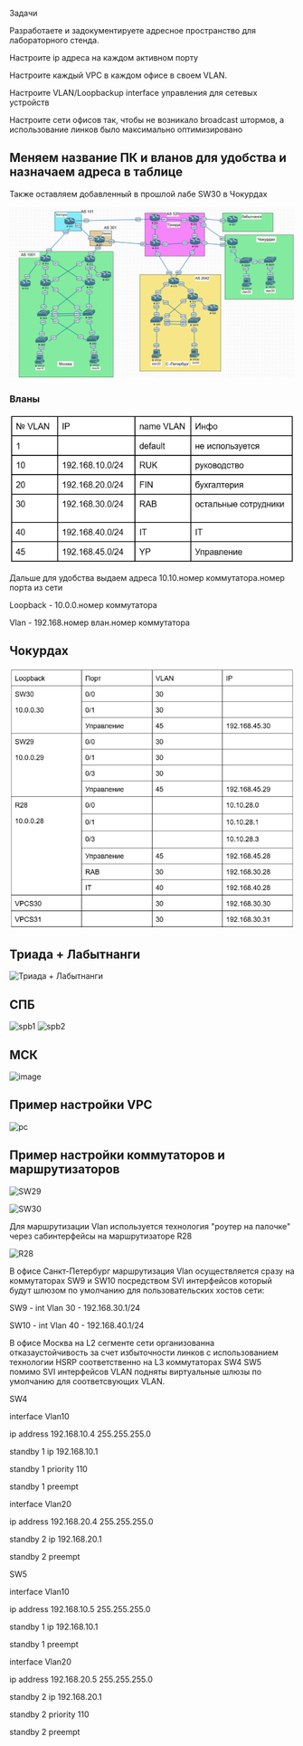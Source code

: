 Задачи

Разработаете и задокументируете адресное пространство для лабораторного стенда.

Настроите ip адреса на каждом активном порту

Настроите каждый VPC в каждом офисе в своем VLAN.

Настроите VLAN/Loopbackup interface управления для сетевых устройств

Настроите сети офисов так, чтобы не возникало broadcast штормов, а использование линков было максимально оптимизировано

##  Меняем название ПК и вланов для удобства и назначаем адреса в таблице 

Также оставляем добавленный в прошлой лабе SW30 в Чокурдах

![alt text](1.png)



### Вланы
![alt text](vlan.png)

Дальше для удобства выдаем адреса 10.10.номер коммутатора.номер порта из сети

Loopback - 10.0.0.номер коммутатора

Vlan - 192.168.номер влан.номер коммутатора

## Чокурдах

![alt text](чук.png)

## Триада + Лабытнанги

![Триада + Лабытнанги](https://github.com/user-attachments/assets/f770e2bc-6b58-43c2-9241-429b0daa8de2)


##  СПБ

![spb1](https://github.com/user-attachments/assets/3b90816a-9590-4e04-bd1c-3a939af94b3c)
![spb2](https://github.com/user-attachments/assets/2e0b7f91-b037-4c71-a8a4-432b05f37320)

## МСК

![image](https://github.com/user-attachments/assets/5e29212a-bcb6-4ee8-8b25-aed42f3eeef4)

## Пример настройки VPC

![pc](https://github.com/user-attachments/assets/3604269d-8e31-471a-8976-681999ef81c5)

## Пример настройки коммутаторов и маршрутизаторов

![SW29](https://github.com/user-attachments/assets/6221c068-594b-4d57-8aed-64a8c9de3c95)

![SW30](https://github.com/user-attachments/assets/9422dc92-0dd4-4e5e-8a6e-36f12c3e4503)

Для маршрутизации Vlan используется технология "роутер на палочке" через сабинтерфейсы на маршрутизаторе R28

![R28](https://github.com/user-attachments/assets/d894c8f9-8c45-41cf-8607-e411762339cc)

В офисе Санкт-Петербург маршрутизация Vlan осуществляется сразу на коммутаторах SW9 и SW10 посредством SVI интерфейсов который будут шлюзом по умолчанию для пользовательских хостов сети:

SW9 - int Vlan 30 - 192.168.30.1/24

SW10 - int Vlan 40 - 192.168.40.1/24

В офисе Москва на L2 сегменте сети организованна отказаустойчивость за счет избыточности линков с использованием технологии HSRP соответственно на L3 коммутаторах SW4 SW5 помимо SVI интерфейсов VLAN подняты виртуальные шлюзы по умолчанию для соответсвующих VLAN.

SW4

interface Vlan10

 ip address 192.168.10.4 255.255.255.0
 
 standby 1 ip 192.168.10.1
 
 standby 1 priority 110
 
 standby 1 preempt
 
interface Vlan20

 ip address 192.168.20.4 255.255.255.0
 
 standby 2 ip 192.168.20.1
 
 standby 2 preempt

 
SW5

interface Vlan10

ip address 192.168.10.5 255.255.255.0

standby 1 ip 192.168.10.1

standby 1 preempt

interface Vlan20

ip address 192.168.20.5 255.255.255.0

standby 2 ip 192.168.20.1

standby 2 priority 110

standby 2 preempt





